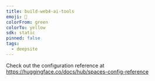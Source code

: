 ```yaml
---
title: build-web4-ai-tools
emoji: 🐳
colorFrom: green
colorTo: yellow
sdk: static
pinned: false
tags:
  - deepsite
---
```


Check out the configuration reference at https://huggingface.co/docs/hub/spaces-config-reference